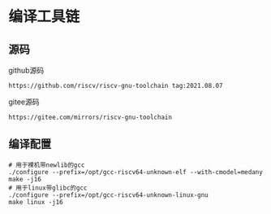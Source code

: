 # 编译工具链
## 源码

github源码

```
https://github.com/riscv/riscv-gnu-toolchain tag:2021.08.07
```

gitee源码
```
https://gitee.com/mirrors/riscv-gnu-toolchain 
```

## 编译配置
```
# 用于裸机带newlib的gcc
./configure --prefix=/opt/gcc-riscv64-unknown-elf --with-cmodel=medany
make -j16
# 用于linux带glibc的gcc
./configure --prefix=/opt/gcc-riscv64-unknown-linux-gnu
make linux -j16
```